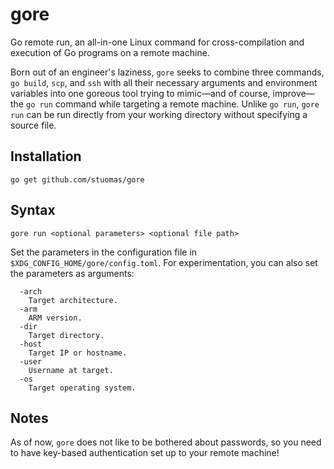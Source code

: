 # gore
Go remote run, an all-in-one Linux command for cross-compilation and execution of Go programs on a remote machine.

Born out of an engineer's laziness, `gore` seeks to combine three commands, `go build`, `scp`, and `ssh` with all their necessary arguments and environment variables into one goreous tool trying to mimic—and of course, improve—the `go run` command while targeting a remote machine. Unlike `go run`, `gore run` can be run directly from your working directory without specifying a source file.

## Installation
`go get github.com/stuomas/gore`

## Syntax
`gore run <optional parameters> <optional file path>`

Set the parameters in the configuration file in `$XDG_CONFIG_HOME/gore/config.toml`. For experimentation, you can also set the parameters as arguments:
```
  -arch
    Target architecture.
  -arm
    ARM version.
  -dir
    Target directory.
  -host
    Target IP or hostname.
  -user
    Username at target.
  -os 
    Target operating system.
```

## Notes
As of now, `gore` does not like to be bothered about passwords, so you need to have key-based authentication set up to your remote machine!